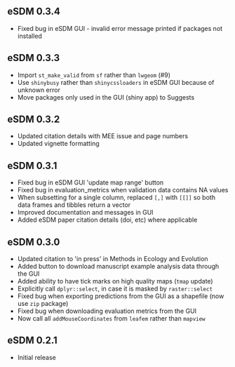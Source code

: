 ## eSDM 0.3.4
* Fixed bug in eSDM GUI - invalid error message printed if packages not installed

## eSDM 0.3.3
* Import `st_make_valid` from `sf` rather than `lwgeom` (#9)
* Use `shinybusy` rather than `shinycssloaders` in eSDM GUI because of unknown error
* Move packages only used in the GUI (shiny app) to Suggests

## eSDM 0.3.2
* Updated citation details with MEE issue and page numbers
* Updated vignette formatting 

## eSDM 0.3.1
* Fixed bug in eSDM GUI 'update map range' button
* Fixed bug in evaluation_metrics when validation data contains NA values
* When subsetting for a single column, replaced `[,]` with `[[]]` so both data frames and tibbles return a vector
* Improved documentation and messages in GUI
* Added eSDM paper citation details (doi, etc) where applicable

## eSDM 0.3.0
* Updated citation to 'in press' in Methods in Ecology and Evolution
* Added button to download manuscript example analysis data through the GUI
* Added ability to have tick marks on high quality maps (`tmap` update)
* Explicitly call `dplyr::select`, in case it is masked by `raster::select`
* Fixed bug when exporting predictions from the GUI as a shapefile (now use `zip` package)
* Fixed bug when downloading evaluation metrics from the GUI
* Now call all `addMouseCoordinates` from `leafem` rather than `mapview`

## eSDM 0.2.1
* Initial release
